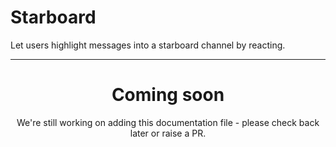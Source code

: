 # Starboard

Let users highlight messages into a starboard channel by reacting.

<ModuleOverview moduleName="starboard" />

---
<center><h1>Coming soon</h1></center>
<center>We're still working on adding this documentation file - please check back later or raise a PR.</center>